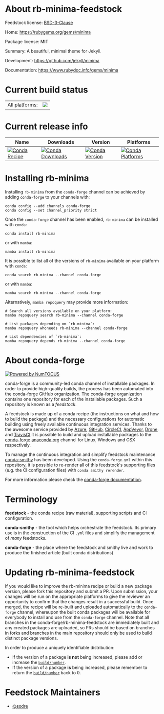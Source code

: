 About rb-minima-feedstock
=========================

Feedstock license: [BSD-3-Clause](https://github.com/conda-forge/rb-minima-feedstock/blob/main/LICENSE.txt)

Home: https://rubygems.org/gems/minima

Package license: MIT

Summary: A beautiful, minimal theme for Jekyll.

Development: https://github.com/jekyll/minima

Documentation: https://www.rubydoc.info/gems/minima

Current build status
====================


<table><tr><td>All platforms:</td>
    <td>
      <a href="https://dev.azure.com/conda-forge/feedstock-builds/_build/latest?definitionId=7627&branchName=main">
        <img src="https://dev.azure.com/conda-forge/feedstock-builds/_apis/build/status/rb-minima-feedstock?branchName=main">
      </a>
    </td>
  </tr>
</table>

Current release info
====================

| Name | Downloads | Version | Platforms |
| --- | --- | --- | --- |
| [![Conda Recipe](https://img.shields.io/badge/recipe-rb--minima-green.svg)](https://anaconda.org/conda-forge/rb-minima) | [![Conda Downloads](https://img.shields.io/conda/dn/conda-forge/rb-minima.svg)](https://anaconda.org/conda-forge/rb-minima) | [![Conda Version](https://img.shields.io/conda/vn/conda-forge/rb-minima.svg)](https://anaconda.org/conda-forge/rb-minima) | [![Conda Platforms](https://img.shields.io/conda/pn/conda-forge/rb-minima.svg)](https://anaconda.org/conda-forge/rb-minima) |

Installing rb-minima
====================

Installing `rb-minima` from the `conda-forge` channel can be achieved by adding `conda-forge` to your channels with:

```
conda config --add channels conda-forge
conda config --set channel_priority strict
```

Once the `conda-forge` channel has been enabled, `rb-minima` can be installed with `conda`:

```
conda install rb-minima
```

or with `mamba`:

```
mamba install rb-minima
```

It is possible to list all of the versions of `rb-minima` available on your platform with `conda`:

```
conda search rb-minima --channel conda-forge
```

or with `mamba`:

```
mamba search rb-minima --channel conda-forge
```

Alternatively, `mamba repoquery` may provide more information:

```
# Search all versions available on your platform:
mamba repoquery search rb-minima --channel conda-forge

# List packages depending on `rb-minima`:
mamba repoquery whoneeds rb-minima --channel conda-forge

# List dependencies of `rb-minima`:
mamba repoquery depends rb-minima --channel conda-forge
```


About conda-forge
=================

[![Powered by
NumFOCUS](https://img.shields.io/badge/powered%20by-NumFOCUS-orange.svg?style=flat&colorA=E1523D&colorB=007D8A)](https://numfocus.org)

conda-forge is a community-led conda channel of installable packages.
In order to provide high-quality builds, the process has been automated into the
conda-forge GitHub organization. The conda-forge organization contains one repository
for each of the installable packages. Such a repository is known as a *feedstock*.

A feedstock is made up of a conda recipe (the instructions on what and how to build
the package) and the necessary configurations for automatic building using freely
available continuous integration services. Thanks to the awesome service provided by
[Azure](https://azure.microsoft.com/en-us/services/devops/), [GitHub](https://github.com/),
[CircleCI](https://circleci.com/), [AppVeyor](https://www.appveyor.com/),
[Drone](https://cloud.drone.io/welcome), and [TravisCI](https://travis-ci.com/)
it is possible to build and upload installable packages to the
[conda-forge](https://anaconda.org/conda-forge) [anaconda.org](https://anaconda.org/)
channel for Linux, Windows and OSX respectively.

To manage the continuous integration and simplify feedstock maintenance
[conda-smithy](https://github.com/conda-forge/conda-smithy) has been developed.
Using the ``conda-forge.yml`` within this repository, it is possible to re-render all of
this feedstock's supporting files (e.g. the CI configuration files) with ``conda smithy rerender``.

For more information please check the [conda-forge documentation](https://conda-forge.org/docs/).

Terminology
===========

**feedstock** - the conda recipe (raw material), supporting scripts and CI configuration.

**conda-smithy** - the tool which helps orchestrate the feedstock.
                   Its primary use is in the construction of the CI ``.yml`` files
                   and simplify the management of *many* feedstocks.

**conda-forge** - the place where the feedstock and smithy live and work to
                  produce the finished article (built conda distributions)


Updating rb-minima-feedstock
============================

If you would like to improve the rb-minima recipe or build a new
package version, please fork this repository and submit a PR. Upon submission,
your changes will be run on the appropriate platforms to give the reviewer an
opportunity to confirm that the changes result in a successful build. Once
merged, the recipe will be re-built and uploaded automatically to the
`conda-forge` channel, whereupon the built conda packages will be available for
everybody to install and use from the `conda-forge` channel.
Note that all branches in the conda-forge/rb-minima-feedstock are
immediately built and any created packages are uploaded, so PRs should be based
on branches in forks and branches in the main repository should only be used to
build distinct package versions.

In order to produce a uniquely identifiable distribution:
 * If the version of a package **is not** being increased, please add or increase
   the [``build/number``](https://docs.conda.io/projects/conda-build/en/latest/resources/define-metadata.html#build-number-and-string).
 * If the version of a package **is** being increased, please remember to return
   the [``build/number``](https://docs.conda.io/projects/conda-build/en/latest/resources/define-metadata.html#build-number-and-string)
   back to 0.

Feedstock Maintainers
=====================

* [@sodre](https://github.com/sodre/)

